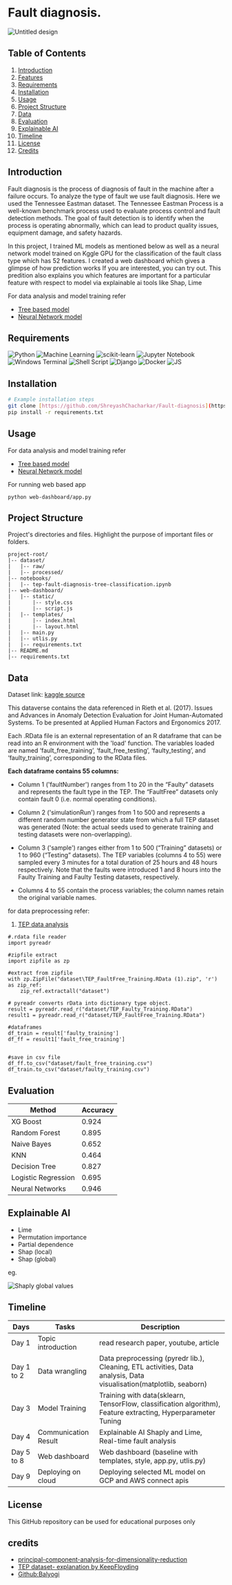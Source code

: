 # Fault diagnosis.

![Untitled design](https://github.com/ShreyashChacharkar/Fault-diagnosis/assets/78749032/49561e31-b6e1-47f4-ad5e-d85da5cc7dd5)


## Table of Contents

1. [Introduction](#introduction)
2. [Features](#features)
3. [Requirements](#requirements)
4. [Installation](#installation)
5. [Usage](#usage)
6. [Project Structure](#project-structure)
7. [Data](#data)
8. [Evaluation](#evaluation)
9. [Explainable AI](#explainable-ai)
10. [Timeline](#timeline)
11. [License](#license)
12. [Credits](#credits)

## Introduction

Fault diagnosis is the process of diagnosis of fault in the machine after a failure occurs. To analyze the type of fault we use fault diagnosis. Here we used the Tennessee Eastman dataset. The Tennessee Eastman Process is a well-known benchmark process used to evaluate process control and fault detection methods. The goal of fault detection is to identify when the process is operating abnormally, which can lead to product quality issues, equipment damage, and safety hazards. 

In this project, I trained ML models as mentioned below as well as a neural network model trained on Kggle GPU for the classification of the fault class type which has 52 features. I created a web dashboard which gives a glimpse of how prediction works If you are interested, you can try out. This predition also explains you which features are important for a particular feature with respect to model via explainable ai tools like Shap, Lime

For data analysis and model training refer 
* [Tree based model](tep-fault-diagnosis-tree-classification.ipynb)
* [Neural Network model](tep-fault-diagnosis-usingNeural_network.ipynb)

## Requirements
![Python](https://img.shields.io/badge/python-3670A0?style=for-the-badge&logo=python&logoColor=ffdd54)
![Machine Learning](https://img.shields.io/badge/Machine_Learning-blue?style=for-the-badge&logo=python&logoColor=ffdd54)
![scikit-learn](https://img.shields.io/badge/scikit--learn-%23F7931E.svg?style=for-the-badge&logo=scikit-learn&logoColor=white)
![Jupyter Notebook](https://img.shields.io/badge/jupyter-%23FA0F00.svg?style=for-the-badge&logo=jupyter&logoColor=white)
![Windows Terminal](https://img.shields.io/badge/Windows%20Terminal-%234D4D4D.svg?style=for-the-badge&logo=windows-terminal&logoColor=white)
![Shell Script](https://img.shields.io/badge/Bash-%23121011.svg?style=for-the-badge&logo=gnu-bash&logoColor=white)
![Django](https://img.shields.io/badge/django-%23092E20.svg?style=for-the-badge&logo=django&logoColor=white)
![Docker](https://img.shields.io/badge/docker-%230db7ed.svg?style=for-the-badge&logo=docker&logoColor=white)
![JS](https://img.shields.io/badge/logo-javascript-blue?logo=javascript)


## Installation

```bash
# Example installation steps
git clone [https://github.com/ShreyashChacharkar/Fault-diagnosis](https://github.com/ShreyashChacharkar/Fault-diagnosis)
pip install -r requirements.txt
```

## Usage

For data analysis and model training refer 
* [Tree based model](tep-fault-diagnosis-tree-classification.ipynb)
* [Neural Network model](tep-fault-diagnosis-usingNeural_network.ipynb)


For running web based app
```
python web-dashboard/app.py

```


## Project Structure

 Project's directories and files. Highlight the purpose of important files or folders.

```
project-root/
|-- dataset/
|   |-- raw/
|   |-- processed/
|-- notebooks/
|   |-- tep-fault-diagnosis-tree-classification.ipynb
|-- web-dashboard/
|   |-- static/
|       |-- style.css
|       |-- script.js
|   |-- templates/
|       |-- index.html 
|       |-- layout.html
|   |-- main.py
|   |-- utlis.py
|   |-- requirements.txt
|-- README.md
|-- requirements.txt
```

## Data
Dataset link: [kaggle source](https://www.kaggle.com/datasets/averkij/tennessee-eastman-process-simulation-dataset)

This dataverse contains the data referenced in Rieth et al. (2017). Issues and Advances in Anomaly Detection Evaluation for Joint Human-Automated Systems. To be presented at Applied Human Factors and Ergonomics 2017.

Each .RData file is an external representation of an R dataframe that can be read into an R environment with the 'load' function. The variables loaded are named ‘fault_free_training’, ‘fault_free_testing’, ‘faulty_testing’, and ‘faulty_training’, corresponding to the RData files.

**Each dataframe contains 55 columns:**

* Column 1 ('faultNumber') ranges from 1 to 20 in the “Faulty” datasets and represents the fault type in the TEP. The “FaultFree” datasets only contain fault 0 (i.e. normal operating conditions).

* Column 2 ('simulationRun') ranges from 1 to 500 and represents a different random number generator state from which a full TEP dataset was generated (Note: the actual seeds used to generate training and testing datasets were non-overlapping).

* Column 3 ('sample') ranges either from 1 to 500 (“Training” datasets) or 1 to 960 (“Testing” datasets). The TEP variables (columns 4 to 55) were sampled every 3 minutes for a total duration of 25 hours and 48 hours respectively. Note that the faults were introduced 1 and 8 hours into the Faulty Training and Faulty Testing datasets, respectively.

* Columns 4 to 55 contain the process variables; the column names retain the original variable names.

for data preprocessing refer:
1. [TEP data analysis](tep-fault-diagnosis-tree-classification.ipynb)
```
#.rdata file reader
import pyreadr

#zipfile extract
import zipfile as zp

#extract from zipfile
with zp.ZipFile("dataset\TEP_FaultFree_Training.RData (1).zip", 'r') as zip_ref:
    zip_ref.extractall("dataset")

# pyreadr converts rData into dictionary type object.
result = pyreadr.read_r("dataset/TEP_Faulty_Training.RData")
result1 = pyreadr.read_r("dataset/TEP_FaultFree_Training.RData")

#dataframes
df_train = result['faulty_training']
df_ff = result1['fault_free_training']


#save in csv file
df_ff.to_csv("dataset/fault_free_training.csv")
df_train.to_csv("dataset/faulty_training.csv")
```

## Evaluation

| Method                                    |Accuracy  |
|-----------------------------------------  |----------|
| XG Boost                                  |  0.924  |
| Random Forest                           |  0.895   |
| Naive Bayes                                   |  0.652   |
| KNN                               |  0.464   |
| Decision Tree                                  |  0.827   |
| Logistic Regression                                  |  0.695   |
| Neural Networks                   |  0.946  |

## Explainable AI
* Lime
* Permutation importance
* Partial dependence
* Shap (local)
* Shap (global)

eg.

![Shaply global values](image/shap_global_summary1_plot.png)


## Timeline

| Days                 | Tasks    | Description|
|-----------------------------------------|----------|----------|
|Day 1 | Topic introduction  |read research paper, youtube, article|
|Day 1 to 2 | Data wrangling | Data preprocessing (pyredr lib.), Cleaning, ETL activities, Data analysis, Data visualisation(matplotlib, seaborn)|
|Day 3 |Model Training | Training with data(sklearn, TensorFlow, classification algorithm), Feature extracting, Hyperparameter Tuning|
|Day 4 | Communication Result | Explainable AI Shaply and Lime, Real-time fault analysis|
|Day 5 to 8 | Web dashboard | Web dashboard (baseline with templates, style, app.py, utlis.py) |
|Day 9 | Deploying on cloud | Deploying selected ML model on GCP and AWS connect apis|

## License

This GitHub repository can be used for educational purposes only

## credits
* [principal-component-analysis-for-dimensionality-reduction](https://towardsdatascience.com/principal-component-analysis-for-dimensionality-reduction-115a3d157bad)
* [TEP dataset- explanation by KeepFloyding](https://keepfloyding.github.io/posts/data-explor-TEP-3/)
* [Github:Balyogi](https://github.com/mohan696matlab)
